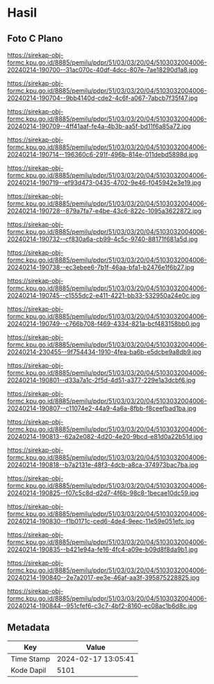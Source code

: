 # Hasil

## Foto C Plano

https://sirekap-obj-formc.kpu.go.id/8885/pemilu/pdpr/51/03/03/20/04/5103032004006-20240214-190700--31ac070c-40df-4dcc-807e-7ae18290d1a8.jpg

https://sirekap-obj-formc.kpu.go.id/8885/pemilu/pdpr/51/03/03/20/04/5103032004006-20240214-190704--9bb4140d-cde2-4c6f-a067-7abcb7f35f47.jpg

https://sirekap-obj-formc.kpu.go.id/8885/pemilu/pdpr/51/03/03/20/04/5103032004006-20240214-190709--4ff41aaf-fe4a-4b3b-aa5f-bd11f6a85a72.jpg

https://sirekap-obj-formc.kpu.go.id/8885/pemilu/pdpr/51/03/03/20/04/5103032004006-20240214-190714--196360c6-291f-496b-814e-011debd5898d.jpg

https://sirekap-obj-formc.kpu.go.id/8885/pemilu/pdpr/51/03/03/20/04/5103032004006-20240214-190719--ef93d473-0435-4702-9e46-f045942e3e19.jpg

https://sirekap-obj-formc.kpu.go.id/8885/pemilu/pdpr/51/03/03/20/04/5103032004006-20240214-190728--879a7fa7-e4be-43c6-822c-1095a3622872.jpg

https://sirekap-obj-formc.kpu.go.id/8885/pemilu/pdpr/51/03/03/20/04/5103032004006-20240214-190732--cf830a6a-cb99-4c5c-9740-88171f681a5d.jpg

https://sirekap-obj-formc.kpu.go.id/8885/pemilu/pdpr/51/03/03/20/04/5103032004006-20240214-190738--ec3ebee6-7b1f-46aa-bfa1-b2476e1f6b27.jpg

https://sirekap-obj-formc.kpu.go.id/8885/pemilu/pdpr/51/03/03/20/04/5103032004006-20240214-190745--c1555dc2-e411-4221-bb33-532950a24e0c.jpg

https://sirekap-obj-formc.kpu.go.id/8885/pemilu/pdpr/51/03/03/20/04/5103032004006-20240214-190749--c766b708-f469-4334-821a-bcf483158bb0.jpg

https://sirekap-obj-formc.kpu.go.id/8885/pemilu/pdpr/51/03/03/20/04/5103032004006-20240214-230455--9f754434-1910-4fea-ba6b-e5dcbe9a8db9.jpg

https://sirekap-obj-formc.kpu.go.id/8885/pemilu/pdpr/51/03/03/20/04/5103032004006-20240214-190801--d33a7a1c-2f5d-4d51-a377-229e1a3dcbf6.jpg

https://sirekap-obj-formc.kpu.go.id/8885/pemilu/pdpr/51/03/03/20/04/5103032004006-20240214-190807--c11074e2-44a9-4a6a-8fbb-f8ceefbad1ba.jpg

https://sirekap-obj-formc.kpu.go.id/8885/pemilu/pdpr/51/03/03/20/04/5103032004006-20240214-190813--62a2e082-4d20-4e20-9bcd-e81d0a22b51d.jpg

https://sirekap-obj-formc.kpu.go.id/8885/pemilu/pdpr/51/03/03/20/04/5103032004006-20240214-190818--b7a2131e-48f3-4dcb-a8ca-374973bac7ba.jpg

https://sirekap-obj-formc.kpu.go.id/8885/pemilu/pdpr/51/03/03/20/04/5103032004006-20240214-190825--f07c5c8d-d2d7-4f6b-98c8-1becae10dc59.jpg

https://sirekap-obj-formc.kpu.go.id/8885/pemilu/pdpr/51/03/03/20/04/5103032004006-20240214-190830--f1b0171c-ced6-4de4-9eec-11e59e051efc.jpg

https://sirekap-obj-formc.kpu.go.id/8885/pemilu/pdpr/51/03/03/20/04/5103032004006-20240214-190835--b421e94a-fe16-4fc4-a09e-b09d8f8da9b1.jpg

https://sirekap-obj-formc.kpu.go.id/8885/pemilu/pdpr/51/03/03/20/04/5103032004006-20240214-190840--2e7a2017-ee3e-46af-aa3f-395875228825.jpg

https://sirekap-obj-formc.kpu.go.id/8885/pemilu/pdpr/51/03/03/20/04/5103032004006-20240214-190844--951cfef6-c3c7-4bf2-8160-ec08ac1b6d8c.jpg


## Metadata

| Key        | Value               |
| ---------- | ------------------- |
| Time Stamp | 2024-02-17 13:05:41 |
| Kode Dapil | 5101                |



